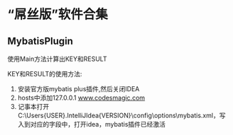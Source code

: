 # “屌丝版”软件合集

## MybatisPlugin
使用Main方法计算出KEY和RESULT

KEY和RESULT的使用方法:
1. 安装官方版mybatis plus插件,然后关闭IDEA
2. hosts中添加127.0.0.1 www.codesmagic.com
3. 记事本打开C:\Users\{USER}\.IntelliJIdea{VERSION}\config\options\mybatis.xml，写入到对应的字段中，打开idea，mybatis插件已经激活
